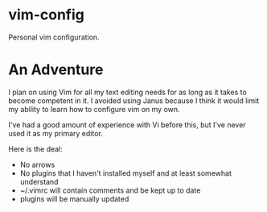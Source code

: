 vim-config
==========

Personal vim configuration.


# An Adventure

I plan on using Vim for all my text editing needs for as long as it takes to become competent in it.  I avoided using Janus because I think it would limit my ability to learn how to configure vim on my own.

I've had a good amount of experience with Vi before this, but I've never used it as my primary editor.

Here is the deal:

- No arrows
- No plugins that I haven't installed myself and at least somewhat understand
- ~/.vimrc will contain comments and be kept up to date
- plugins will be manually updated

